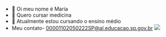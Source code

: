 - 👋 Oi meu nome é Maria
- 👀 Quero cursar medicina
- 🌱 Atualmente estou cursando o ensino médio
- Meu contato- 00001102050222SP@al.educacao.sp.gov.br
  ![](https://media.tenor.com/pCb4nfMSdykAAAAi/hello-kitty-crying.gif)
